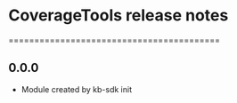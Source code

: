 # CoverageTools release notes
=========================================

0.0.0
-----
* Module created by kb-sdk init
